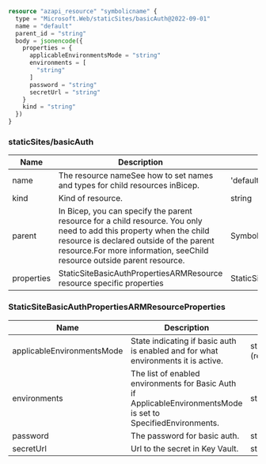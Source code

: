 ```terraform
resource "azapi_resource" "symbolicname" {
  type = "Microsoft.Web/staticSites/basicAuth@2022-09-01"
  name = "default"
  parent_id = "string"
  body = jsonencode({
    properties = {
      applicableEnvironmentsMode = "string"
      environments = [
        "string"
      ]
      password = "string"
      secretUrl = "string"
    }
    kind = "string"
  })
}

```

### staticSites/basicAuth

| Name | Description | Value |
|-|-|-|
| name | The resource nameSee how to set names and types for child resources inBicep. | 'default' |
| kind | Kind of resource. | string |
| parent | In Bicep, you can specify the parent resource for a child resource. You only need to add this property when the child resource is declared outside of the parent resource.For more information, seeChild resource outside parent resource. | Symbolic name for resource of type:staticSites |
| properties | StaticSiteBasicAuthPropertiesARMResource resource specific properties | StaticSiteBasicAuthPropertiesARMResourceProperties |


### StaticSiteBasicAuthPropertiesARMResourceProperties

| Name | Description | Value |
|-|-|-|
| applicableEnvironmentsMode | State indicating if basic auth is enabled and for what environments it is active. | string (required) |
| environments | The list of enabled environments for Basic Auth if ApplicableEnvironmentsMode is set to SpecifiedEnvironments. | string[] |
| password | The password for basic auth. | string |
| secretUrl | Url to the secret in Key Vault. | string |



